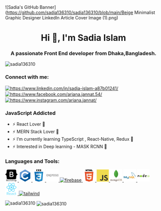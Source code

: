 ![Sadia's GitHub Banner](https://github.com/sadia136310/sadia136310/blob/main/Beige Minimalist Graphic Designer LinkedIn Article Cover Image (1).png)

<h1 align="center">Hi 👋, I'm Sadia Islam</h1>
<h3 align="center">A passionate Front End developer from Dhaka,Bangladesh.</h3>

<p align="left"> <img src="https://komarev.com/ghpvc/?username=sadia136310&label=Profile%20views&color=0e75b6&style=flat" alt="sadia136310" /> </p>


<h3 align="left">Connect with me:</h3>
<p align="left">
<a href="https://www.linkedin.com/in/sadia-islam-a87b01241/" target="blank"><img align="center" src="https://raw.githubusercontent.com/rahuldkjain/github-profile-readme-generator/master/src/images/icons/Social/linked-in-alt.svg" alt="https://www.linkedin.com/in/sadia-islam-a87b01241/" height="30" width="40" /></a>
<a href="https://www.facebook.com/ariana.jannat.54/" target="blank"><img align="center" src="https://raw.githubusercontent.com/rahuldkjain/github-profile-readme-generator/master/src/images/icons/Social/facebook.svg" alt="https://www.facebook.com/ariana.jannat.54/" height="30" width="40" /></a>
<a href="https://instagram.com/https://www.instagram.com/ariana.jannat/" target="blank"><img align="center" src="https://raw.githubusercontent.com/rahuldkjain/github-profile-readme-generator/master/src/images/icons/Social/instagram.svg" alt="https://www.instagram.com/ariana.jannat/" height="30" width="40" /></a>
</p>


### JavaScript Addicted
- ⚡ React Lover 💖
- ⚡ MERN Stack Lover 💖
- ⚡ I’m currently learning TypeScript , React-Native, Redux 🔰
- ⚡ Interested in Deep learning - MASK RCNN 💖


<h3 align="left">Languages and Tools:</h3>
<p align="left"> <a href="https://getbootstrap.com" target="_blank" rel="noreferrer"> <img src="https://raw.githubusercontent.com/devicons/devicon/master/icons/bootstrap/bootstrap-plain-wordmark.svg" alt="bootstrap" width="40" height="40"/> </a> <a href="https://www.cprogramming.com/" target="_blank" rel="noreferrer"> <img src="https://raw.githubusercontent.com/devicons/devicon/master/icons/c/c-original.svg" alt="c" width="40" height="40"/> </a> <a href="https://www.w3schools.com/css/" target="_blank" rel="noreferrer"> <img src="https://raw.githubusercontent.com/devicons/devicon/master/icons/css3/css3-original-wordmark.svg" alt="css3" width="40" height="40"/> </a> <a href="https://expressjs.com" target="_blank" rel="noreferrer"> <img src="https://raw.githubusercontent.com/devicons/devicon/master/icons/express/express-original-wordmark.svg" alt="express" width="40" height="40"/> </a> <a href="https://firebase.google.com/" target="_blank" rel="noreferrer"> <img src="https://www.vectorlogo.zone/logos/firebase/firebase-icon.svg" alt="firebase" width="40" height="40"/> </a> <a href="https://www.w3.org/html/" target="_blank" rel="noreferrer"> <img src="https://raw.githubusercontent.com/devicons/devicon/master/icons/html5/html5-original-wordmark.svg" alt="html5" width="40" height="40"/> </a> <a href="https://developer.mozilla.org/en-US/docs/Web/JavaScript" target="_blank" rel="noreferrer"> <img src="https://raw.githubusercontent.com/devicons/devicon/master/icons/javascript/javascript-original.svg" alt="javascript" width="40" height="40"/> </a> <a href="https://www.mongodb.com/" target="_blank" rel="noreferrer"> <img src="https://raw.githubusercontent.com/devicons/devicon/master/icons/mongodb/mongodb-original-wordmark.svg" alt="mongodb" width="40" height="40"/> </a> <a href="https://www.mysql.com/" target="_blank" rel="noreferrer"> <img src="https://raw.githubusercontent.com/devicons/devicon/master/icons/mysql/mysql-original-wordmark.svg" alt="mysql" width="40" height="40"/> </a> <a href="https://nodejs.org" target="_blank" rel="noreferrer"> <img src="https://raw.githubusercontent.com/devicons/devicon/master/icons/nodejs/nodejs-original-wordmark.svg" alt="nodejs" width="40" height="40"/> </a> <a href="https://reactjs.org/" target="_blank" rel="noreferrer"> <img src="https://raw.githubusercontent.com/devicons/devicon/master/icons/react/react-original-wordmark.svg" alt="react" width="40" height="40"/> </a> <a href="https://tailwindcss.com/" target="_blank" rel="noreferrer"> <img src="https://www.vectorlogo.zone/logos/tailwindcss/tailwindcss-icon.svg" alt="tailwind" width="40" height="40"/> </a> </p>

<p><img align="left" src="https://github-readme-stats.vercel.app/api/top-langs?username=sadia136310&show_icons=true&locale=en&layout=compact" alt="sadia136310" /></p>

<p>&nbsp;<img align="center" src="https://github-readme-stats.vercel.app/api?username=sadia136310&show_icons=true&locale=en" alt="sadia136310" /></p>


